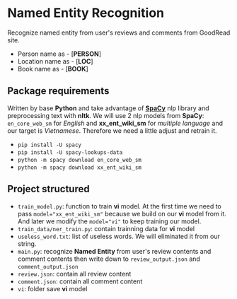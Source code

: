 # Named Entity Recognition

Recognize named entity from user's reviews and comments from GoodRead site.

  - Person name as - [**PERSON**]
  - Location name as - [**LOC**]
  - Book name as - [**BOOK**]

## Package requirements


Written by base **Python** and take advantage of [**SpaCy**](https://spacy.io/) nlp library and preprocessing text with **nltk**. We will use 2 nlp models from **SpaCy**: `en_core_web_sm` for *English* and **xx_ent_wiki_sm** for *multiple language* and our target is *Vietnamese*. Therefore we need a little adjust and retrain it.
  - `pip install -U spacy` 
  - `pip install -U spacy-lookups-data`
  - `python -m spacy download en_core_web_sm`
  - `python -m spacy download xx_ent_wiki_sm`
## Project structured
- `train_model.py`: function to train **vi** model. At the first time we need to pass `model="xx_ent_wiki_sm"` because we build on our **vi** model from it. And later we modify the `model="vi"` to keep training our model.
- `train_data/ner_train.py`: contain trainning data for **vi** model
- `useless_word.txt`: list of useless words. We will eliminated it from our string.
- `main.py`: recognize **Named Entity** from user's review contents and comment contents then write down to `review_output.json` and `comment_output.json`
- `review.json`: contain all review content 
- `comment.json`: contain all comment content
- `vi`: folder save **vi** model
